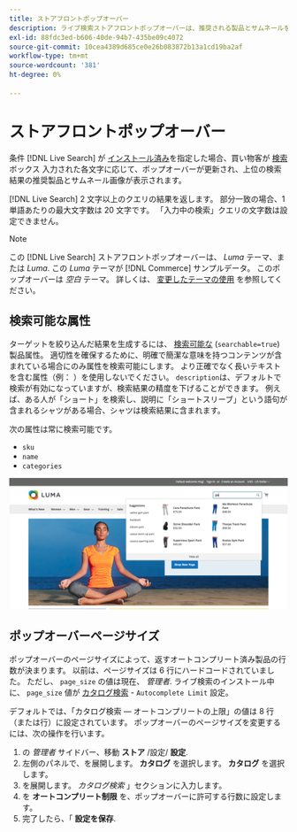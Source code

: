 ```yaml
---
title: ストアフロントポップオーバー
description: ライブ検索ストアフロントポップオーバーは、推奨される製品とサムネールを動的に返します。
exl-id: 88fdc3ed-b606-40de-94b7-435be09c4072
source-git-commit: 10cea4389d685ce0e26b083872b13a1cd19ba2af
workflow-type: tm+mt
source-wordcount: '381'
ht-degree: 0%

---
```


# ストアフロントポップオーバー

条件 [!DNL Live Search] が [インストール済み](install.md)を指定した場合、買い物客が [検索](https://docs.magento.com/user-guide/catalog/search-quick.html) ボックス 入力された各文字に応じて、ポップオーバーが更新され、上位の検索結果の推奨製品とサムネール画像が表示されます。

[!DNL Live Search] 2 文字以上のクエリの結果を返します。 部分一致の場合、1 単語あたりの最大文字数は 20 文字です。 「入力中の検索」クエリの文字数は設定できません。

>[!NOTE]
>
>この [!DNL Live Search] ストアフロントポップオーバーは、 *Luma* テーマ、または *Luma*. この *Luma* テーマが [!DNL Commerce] サンプルデータ。 このポップオーバーは *空白* テーマ。 詳しくは、 [変更したテーマの使用](#working-with-modified-theme) を参照してください。

## 検索可能な属性

ターゲットを絞り込んだ結果を生成するには、 [検索可能な](https://docs.magento.com/user-guide/stores/attributes-product.html#storefront-properties) (`searchable=true`) 製品属性。 適切性を確保するために、明確で簡潔な意味を持つコンテンツが含まれている場合にのみ属性を検索可能にします。 より正確でなく長いテキストを含む属性（例： ）を使用しないでください。 `description`は、デフォルトで検索が有効になっていますが、検索結果の精度を下げることができます。 例えば、ある人が「ショート」を検索し、説明に「ショートスリーブ」という語句が含まれるシャツがある場合、シャツは検索結果に含まれます。

次の属性は常に検索可能です。

* `sku`
* `name`
* `categories`

![ライブ検索ポップオーバー](assets/storefront-search-as-you-type.png)

## ポップオーバーページサイズ

ポップオーバーのページサイズによって、返すオートコンプリート済み製品の行数が決まります。 以前は、ページサイズは 6 行にハードコードされていました。 ただし、 `page_size` の値は現在、 *管理者*. ライブ検索のインストール中に、 `page_size` 値が [カタログ検索](https://docs.magento.com/user-guide/configuration/catalog/catalog.html#catalog-search) - `Autocomplete Limit` 設定。

デフォルトでは、「カタログ検索 — オートコンプリートの上限」の値は 8 行（または行）に設定されています。 ポップオーバーのページサイズを変更するには、次の操作を行います。

1. の *管理者* サイドバー、移動 **ストア** /設定/ **設定**.
1. 左側のパネルで、を展開します。 **カタログ** を選択します。 **カタログ** を選択します。
1. を展開します。 *カタログ検索* 」セクションに入力します。
1. を **オートコンプリート制限** を、ポップオーバーに許可する行数に設定します。
1. 完了したら、「 **設定を保存**.
